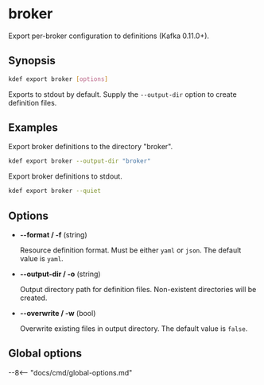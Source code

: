 # broker

Export per-broker configuration to definitions (Kafka 0.11.0+).

## Synopsis

```sh
kdef export broker [options]
```

Exports to stdout by default. Supply the `--output-dir` option to create definition files.

## Examples

Export broker definitions to the directory "broker".
```sh
kdef export broker --output-dir "broker"
```

Export broker definitions to stdout.
```sh
kdef export broker --quiet
```

## Options

- **--format / -f** (string)

    Resource definition format. Must be either `yaml` or `json`.
    The default value is `yaml`.

- **--output-dir / -o** (string)

    Output directory path for definition files.
    Non-existent directories will be created.

- **--overwrite / -w** (bool)

    Overwrite existing files in output directory.
    The default value is `false`.

## Global options

--8<-- "docs/cmd/global-options.md"
